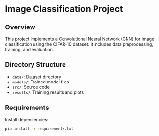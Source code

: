 # Image Classification Project

## Overview
This project implements a Convolutional Neural Network (CNN) for image classification using the CIFAR-10 dataset. It includes data preprocessing, training, and evaluation.

## Directory Structure
- `data/`: Dataset directory
- `models/`: Trained model files
- `src/`: Source code
- `results/`: Training results and plots

## Requirements
Install dependencies:
```bash
pip install -r requirements.txt
